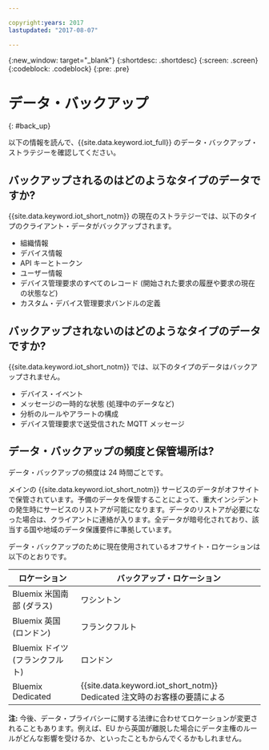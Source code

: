```yaml
---

copyright:years: 2017
lastupdated: "2017-08-07"

---
```


{:new_window: target="\_blank"}
{:shortdesc: .shortdesc}
{:screen: .screen}
{:codeblock: .codeblock}
{:pre: .pre}


# データ・バックアップ
{: #back_up}

以下の情報を読んで、{{site.data.keyword.iot_full}} のデータ・バックアップ・ストラテジーを確認してください。

## バックアップされるのはどのようなタイプのデータですか? 

{{site.data.keyword.iot_short_notm}} の現在のストラテジーでは、以下のタイプのクライアント・データがバックアップされます。

- 組織情報
- デバイス情報
- API キーとトークン
- ユーザー情報
- デバイス管理要求のすべてのレコード (開始された要求の履歴や要求の現在の状態など)
- カスタム・デバイス管理要求バンドルの定義

## バックアップされないのはどのようなタイプのデータですか? 

{{site.data.keyword.iot_short_notm}} では、以下のタイプのデータはバックアップされません。

- デバイス・イベント
- メッセージの一時的な状態 (処理中のデータなど)
- 分析のルールやアラートの構成
- デバイス管理要求で送受信された MQTT メッセージ

## データ・バックアップの頻度と保管場所は?

データ・バックアップの頻度は 24 時間ごとです。

メインの {{site.data.keyword.iot_short_notm}} サービスのデータがオフサイトで保管されています。予備のデータを保管することによって、重大インシデントの発生時にサービスのリストアが可能になります。データのリストアが必要になった場合は、クライアントに連絡が入ります。全データが暗号化されており、該当する国や地域のデータ保護要件に準拠しています。

データ・バックアップのために現在使用されているオフサイト・ロケーションは以下のとおりです。

 ロケーション| バックアップ・ロケーション                      
------------- | -------------
Bluemix 米国南部 (ダラス)| ワシントン
Bluemix 英国 (ロンドン) | フランクフルト
Bluemix ドイツ (フランクフルト) | ロンドン
Bluemix Dedicated | {{site.data.keyword.iot_short_notm}} Dedicated 注文時のお客様の要請による

**注:** 今後、データ・プライバシーに関する法律に合わせてロケーションが変更されることもあります。例えば、EU から英国が離脱した場合にデータ主権のルールがどんな影響を受けるか、といったこともからんでくるかもしれません。
